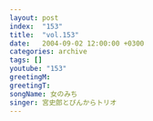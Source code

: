 ```yaml
---
layout: post
index:  "153"
title:  "vol.153"
date:   2004-09-02 12:00:00 +0300
categories: archive
tags: []
youtube: "153"
greetingM: 
greetingT: 
songName: 女のみち
singer: 宮史郎とぴんからトリオ
---
```

